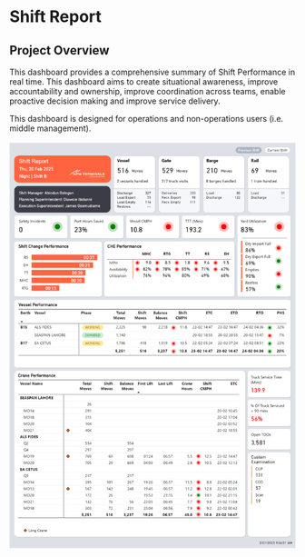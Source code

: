 # Shift Report
## Project Overview
This dashboard provides a comprehensive summary of Shift Performance in real time. This dashboard aims to create situational awareness, improve accountability and ownership, improve coordination across teams, enable proactive decision making and improve service delivery.

This dashboard is designed for operations and non-operations users (i.e. middle management).

<p align="left"><img src="https://github.com/dmokafor/Shift_Report/blob/main/Screenshots/Shift_Report.png" alt="Main Page"></p>
